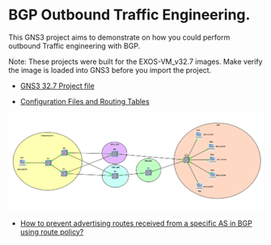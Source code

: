 # BGP Outbound Traffic Engineering.

This GNS3 project aims to demonstrate on how you could perform outbound Traffic engineering with BGP.

Note: These projects were built for the EXOS-VM_v32.7 images. Make verify the image is loaded into GNS3 before you import the project.

* [GNS3 32.7 Project file](https://github.com/stewilliams-extr/Virtual_EXOS/raw/refs/heads/master/gns3_projects/BGP_OUTBOUND_TE/bgp.gns3project)

* [Configuration Files and Routing Tables](Configurations)

<img src="bgp_outbound_te.png">

* [How to prevent advertising routes received from a specific AS in BGP using route policy?](https://extreme-networks.my.site.com/ExtrArticleDetail?an=000111495)
